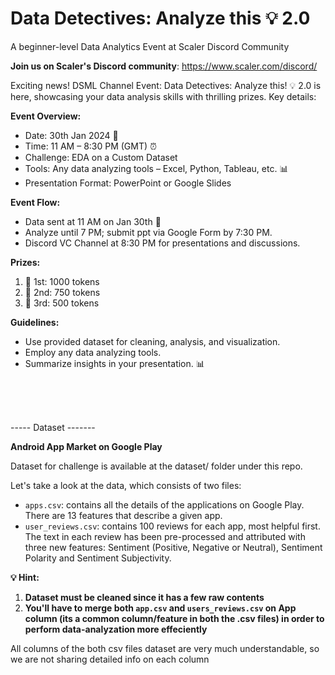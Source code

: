 # Data Detectives: Analyze this 💡 2.0
A beginner-level Data Analytics Event at Scaler Discord Community

**Join us on Scaler's Discord community**: https://www.scaler.com/discord/

Exciting news! DSML Channel Event: Data Detectives: Analyze this! :bulb: 2.0 is here, showcasing your data analysis skills with thrilling prizes. Key details:

**Event Overview:**
* Date: 30th Jan 2024 :date:
* Time: 11 AM – 8:30 PM (GMT) :alarm_clock:
* Challenge: EDA on a Custom Dataset
* Tools: Any data analyzing tools – Excel, Python, Tableau, etc. :bar_chart:
* Presentation Format: PowerPoint or Google Slides

**Event Flow:**
* Data sent at 11 AM on Jan 30th :file_folder:
* Analyze until 7 PM; submit ppt via Google Form by 7:30 PM.
* Discord VC Channel at 8:30 PM for presentations and discussions.

**Prizes:**
1. 🥇 1st: 1000 tokens
2. 🥈 2nd: 750 tokens
3. 🥉 3rd: 500 tokens

**Guidelines:**
* Use provided dataset for cleaning, analysis, and visualization.
* Employ any data analyzing tools.
* Summarize insights in your presentation. :bar_chart:

<br>
<br>
<br>

----- Dataset -------
<br>

**Android App Market on Google Play**

Dataset for challenge is available at the dataset/ folder under this repo.

Let's take a look at the data, which consists of two files:

* `apps.csv`: contains all the details of the applications on Google Play. There are 13 features that describe a given app.
* `user_reviews.csv`: contains 100 reviews for each app, most helpful first. The text in each review has been pre-processed and attributed with three new features: Sentiment (Positive, Negative or Neutral), Sentiment Polarity and Sentiment Subjectivity.

 
**💡 Hint:**
1. **Dataset must be cleaned since it has a few raw contents**
2. **You'll have to merge both `app.csv` and `users_reviews.csv` on App column (its a common column/feature in both the .csv files) in order to perform data-analyzation more effeciently**

All columns of the both csv files dataset are very much understandable, so we are not sharing detailed info on each column

